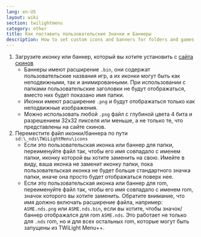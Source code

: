 ```yaml
---
lang: en-US
layout: wiki
section: twilightmenu
category: other
title: Как поставить пользовательские Значки и Баннеры
description: How to set custom icons and banners for folders and games in TWiLight Menu++
---
```


1. Загрузите иконку или баннер, который вы хотите установить с [сайта скинов](https://skins.ds-homebrew.com/icon/)
   - Баннеры имеют расширение `.bin`, они содержат пользовательские названия игр, а их иконки могут быть как неподвижными, так и анимированными. При использовании с папками пользовательские заголовки не будут отображаться, вместо них будет показано имя папки.
   - Иконки имеют расширение `.png` и будут отображаться только как неподвижные изображения.
   - Можно использовать любой `.png` файл с глубиной цвета 4 бита и разрешением 32x32 пикселя или меньше, а не только те, что представлены на сайте скинов.
1. Переместите файл иконки/баннера по пути `sd:\_nds\TWiLightMenu\icons`
   - Если это пользовательская иконка или баннер для папки, переименуйте файл так, чтобы его имя совпадало с именем папки, иконку которой вы хотите заменить на свою. Имейте в виду, ваша иконка не заменит иконку папки, пока пользовательская иконка не будет больше стандартного значка папки, иначе она просто будет отображаться поверх нее.
   - Если это пользовательская иконка или баннер для rom, переименуйте файл так, чтобы его имя совпадало с именем rom, значок которого вы хотите заменить. Обратите внимание, что имя должно включать расширение файла, например: `ASME.nds.png` или `ASME.nds.bin`, если вы хотите, чтобы значок/баннер отображался для rom `ASME.nds`. Это работает не только для `.nds` rom, но и для всех остальных rom, которые могут быть запущены из TWiLight Menu++.

